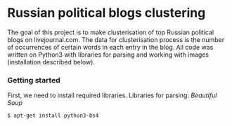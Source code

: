 # Russian political blogs clustering
The goal of this project is to make clusterisation of top Russian political blogs on livejournal.com.
The data for clusterisation process is the number of occurrences of certain words in each entry in the blog.
All code was written on Python3 with libraries for parsing and working with images (installation described below).
### Getting started
First, we need to install required libraries.
Libraries for parsing:
*Beautiful Soup*
```
$ apt-get install python3-bs4
```
